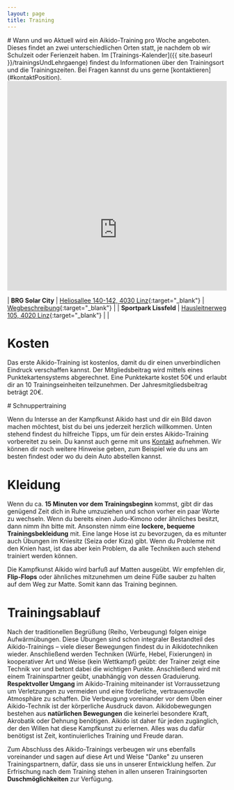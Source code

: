 ```yaml
---
layout: page
title: Training
---
```


<div class="container block" markdown="1">
<div class="row">
<div class="col" markdown="1">
# Wann und wo
Aktuell wird ein Aikido-Training pro Woche angeboten. Dieses findet an zwei unterschiedlichen Orten statt, je nachdem ob wir Schulzeit oder Ferienzeit haben. Im [Trainings-Kalender]({{ site.baseurl }}/trainingsUndLehrgaenge) findest du Informationen über den Trainingsort und die Trainingszeiten. Bei Fragen kannst du uns gerne [kontaktieren](#kontaktPosition).

<div style="width: 100%; overflow: hidden; height: 480px;">
<iframe src="https://www.google.com/maps/d/embed?mid=1OIoleZmsnFjgnRor_2qF2PnTd1qx9t9e" width="100%" height="780px" frameborder="0" style="margin-top: -50px;"></iframe>
</div>

| **BRG Solar City** | [Heliosallee 140-142, 4030 Linz](https://www.google.at/maps/dir//48.2552757,14.360738/@48.2552113,14.3599065,18z/data=!4m2!4m1!3e0?hl=de){:target="_blank"} | [Wegbeschreibung](https://www.google.at/maps/dir/48.2565,14.3621667/48.255253,14.3610156/@48.2559553,14.3599123,596m/am=t/data=!3m2!1e3!4b1){:target="_blank"} |
| **Sportpark Lissfeld** | [Hausleitnerweg 105, 4020 Linz](https://www.google.at/maps/place/Sportpark+Lissfeld/@48.2680788,14.2958579,17z/data=!4m5!3m4!1s0x0:0x5078978453af212!8m2!3d48.2680835!4d14.297656){:target="_blank"} | |

# Kosten
Das erste Aikido-Training ist kostenlos, damit du dir einen unverbindlichen Eindruck verschaffen kannst.
Der Mitgliedsbeitrag wird mittels eines Punktekartensystems abgerechnet. Eine Punktekarte kostet 50€ und erlaubt dir an 10 Trainingseinheiten teilzunehmen.
Der Jahresmitgliedsbeitrag beträgt 20€.
</div>
</div>
<div class="row" id="erstesTraining">
<div class="col" markdown="1">
# Schnuppertraining

Wenn du Intersse an der Kampfkunst Aikido hast und dir ein Bild davon machen möchtest, bist du bei uns jederzeit herzlich willkommen. Unten stehend findest du hilfreiche Tipps, um für dein erstes Aikido-Training vorbereitet zu sein. Du kannst auch gerne mit uns [Kontakt](#kontaktPosition) aufnehmen. Wir können dir noch weitere Hinweise geben, zum Beispiel wie du uns am besten findest oder wo du dein Auto abstellen kannst.

# Kleidung

Wenn du ca. **15 Minuten vor dem Trainingsbeginn** kommst, gibt dir das genügend Zeit dich in Ruhe umzuziehen und schon vorher ein paar Worte zu wechseln. Wenn du bereits einen Judo-Kimono oder ähnliches besitzt, dann nimm ihn bitte mit. Ansonsten nimm eine **lockere, bequeme Trainingsbekleidung** mit. Eine lange Hose ist zu bevorzugen, da es mitunter auch Übungen im Kniesitz (Seiza oder Kiza) gibt. Wenn du Probleme mit den Knien hast, ist das aber kein Problem, da alle Techniken auch stehend trainiert werden können.

Die Kampfkunst Aikido wird barfuß auf Matten ausgeübt. Wir empfehlen dir, **Flip-Flops** oder ähnliches mitzunehmen um deine Füße sauber zu halten auf dem Weg zur Matte. Somit kann das Training beginnen.

# Trainingsablauf

Nach der traditionellen Begrüßung (Reiho, Verbeugung) folgen einige Aufwärmübungen. Diese Übungen sind schon integraler Bestandteil des Aikido-Trainings – viele dieser Bewegungen findest du in Aikidotechniken wieder. Anschließend werden Techniken (Würfe, Hebel, Fixierungen) in kooperativer Art und Weise (kein Wettkampf) geübt: der Trainer zeigt eine Technik vor und betont dabei die wichtigen Punkte. Anschließend wird mit einem Traininspartner geübt, unabhängig von dessen Graduierung. **Respektvoller Umgang** im Aikido-Training miteinander ist Vorraussetzung um Verletzungen zu vermeiden und eine förderliche, vertrauensvolle Atmosphäre zu schaffen. Die Verbeugung voreinander vor dem Üben einer Aikido-Technik ist der körperliche Ausdruck davon.
Aikidobewegungen bestehen aus **natürlichen Bewegungen** die keinerlei besondere Kraft, Akrobatik oder Dehnung benötigen. Aikido ist daher für jeden zugänglich, der den Willen hat diese Kampfkunst zu erlernen. Alles was du dafür benötigst ist Zeit, kontinuierliches Training und Freude daran.

Zum Abschluss des Aikido-Trainings verbeugen wir uns ebenfalls voreinander und sagen auf diese Art und Weise "Danke" zu unseren Trainingspartnern, dafür, dass sie uns in unserer Entwicklung helfen. Zur Erfrischung nach dem Training stehen in allen unseren Trainingsorten **Duschmöglichkeiten** zur Verfügung.
</div>
</div>
</div>